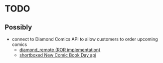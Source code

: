 # TODO


## Possibly

- connect to Diamond Comics API to allow customers to order upcoming comics 
  - [diamond_remote (ROR implementation)](https://github.com/TJamesCorcoran/diamond_remote)
  - [shortboxed New Comic Book Day api](https://api.shortboxed.com/)